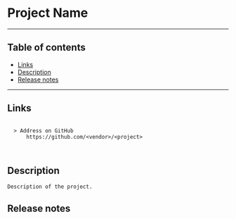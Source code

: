# Project Name
---
## Table of contents

  - [Links](#link1)
  - [Description](#link2)
  - [Release notes](#link100)

---

## Links <a id="link1"></a>
```

  > Address on GitHub
      https://github.com/<vendor>/<project>

			
```
## Description <a id="link2"></a>
```
Description of the project.

```
## Release notes <a id="link100"></a>
```
  

```